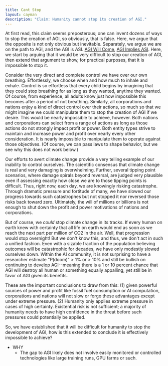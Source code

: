 ```yaml
---
title: Cant Stop
layout: cayman
description: "Claim: Humanity cannot stop its creation of AGI."
---
```


At first read, this claim seems preposterous; one can invent dozens of ways to stop the creation of AGI, so obviously, that is false.  Here, we argue that the opposite is not only obvious but inevitable.  Separately, we argue we are on the path to AGI, and the AGI is ASI.  [AGI Will Come](/ASIO/AGI_Will_Come), [AGI Implies ASI](ASIO/AGI_implies_ASI).  Here, we start by arguing that it would be very difficult to stop our creation of AGI, then extend that argument to show, for practical purposes, that it is impossible to stop it.


Consider the very direct and complete control we have over our own breathing.  Effortlessly, we choose when and how much to inhale and exhale.  Control is so effortless that every child begins by imagining that they could stop breathing for as long as they wanted, anytime they wanted.  Of course, from experience, all adults know just how impossible this becomes after a period of not breathing. Similarly, all corporations and nations enjoy a kind of direct control over their actions, so much so that we might imagine we could manipulate them to stop the creation of AGI if we desire.  This would be nearly impossible to achieve, however.  Both nations and corporations can select from a range of actions as long as those actions do not strongly impact profit or power.  Both entity types strive to maintain and increase power and profit over nearly every other consideration.  It is nearly impossible to manipulate them to operate against those objectives. (Of course, we can pass laws to shape behavior, but we see why this does not work below.)

Our efforts to avert climate change provide a very telling example of our inability to control ourselves.  The scientific consensus that climate change is real and very damaging is overwhelming.  Further, several tipping point scenarios, where damage spirals beyond reversal, are judged very plausible even if assessing exactly how close we are to those tipping points is difficult.  Thus, right now, each day, we are knowingly risking catastrophe. Through dramatic pressure and fortitude of many, we have slowed our progress towards such catastrophes but not stopped it nor reversed those risks back toward zero.  Ultimately, the will of millions or billions is not enough to shut down the profit and power motivations of nations and corporations.

But of course, we *could* stop climate change in its tracks.  If every human on earth knew with certainty that all life on earth would end as soon as we reach the next part per million of CO2 in the air.  Well, that progression would stop overnight!  But we don't know this, and thus, we don't act in such a unified fashion. Even with a sizable fraction of the population believing outcomes will be catastrophic for decades, we have only modestly slowed ourselves down.  Within the AI community, it is not surprising to have a researcher estimate "P(doom)" > 1% or > 10% and still be bullish on continuing to develop AGI--meaning there is a 1 or 10 percent chance that AGI will destroy all human or something equally appalling, yet still be in favor of AGI given its benefits.

These are the important conclusions to draw from this: (1) given powerful sources of power and profit like fossil fuel consumption or AI computation, corporations and nations will not slow or forgo these advantages except under extreme pressure.  (2) Humanity only applies extreme pressure in cases of high certainty.  Existential risk is not sufficient; a majority of humanity needs to have high confidence in the threat before such pressures could potentially be applied.  

So, we have established that it will be difficult for humanity to stop the development of AGI, how is this extended to conclude it is effectively impossible to achieve?  



- WHY
	- The gap to AGI likely does not involve easily monitored or controlled technologies like large training runs, GPU farms or such.